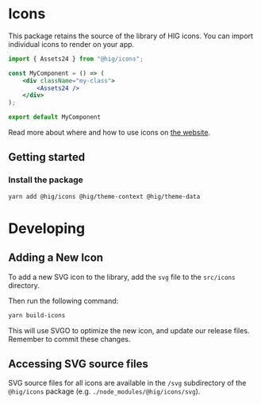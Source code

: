 # Icons

This package retains the source of the library of HIG icons.
You can import individual icons to render on your app.

```jsx
import { Assets24 } from "@hig/icons";

const MyComponent = () => (
    <div className="my-class">
        <Assets24 />
    </div>
);

export default MyComponent
```

Read more about where and how to use icons on [the website](https://hig.autodesk.com/web/basics/icons).

## Getting started

### Install the package

```bash
yarn add @hig/icons @hig/theme-context @hig/theme-data
```

# Developing

## Adding a New Icon

To add a new SVG icon to the library, add the `svg` file to the `src/icons` directory.

Then run the following command:

```bash
yarn build-icons
```

This will use SVGO to optimize the new icon, and update our release files. Remember to commit these changes.

## Accessing SVG source files

SVG source files for all icons are available in the `/svg` subdirectory of the `@hig/icons` package (e.g. `./node_modules/@hig/icons/svg`).
